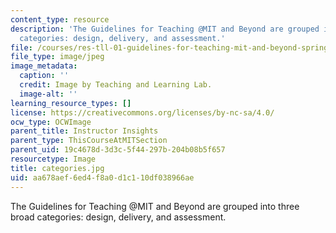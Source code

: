 ```yaml
---
content_type: resource
description: 'The Guidelines for Teaching @MIT and Beyond are grouped into three broad
  categories: design, delivery, and assessment.'
file: /courses/res-tll-01-guidelines-for-teaching-mit-and-beyond-spring-2016/aa678aef6ed4f8a0d1c110df038966ae_categories.jpg
file_type: image/jpeg
image_metadata:
  caption: ''
  credit: Image by Teaching and Learning Lab.
  image-alt: ''
learning_resource_types: []
license: https://creativecommons.org/licenses/by-nc-sa/4.0/
ocw_type: OCWImage
parent_title: Instructor Insights
parent_type: ThisCourseAtMITSection
parent_uid: 19c4678d-3d3c-5f44-297b-204b08b5f657
resourcetype: Image
title: categories.jpg
uid: aa678aef-6ed4-f8a0-d1c1-10df038966ae
---
```

The Guidelines for Teaching @MIT and Beyond are grouped into three broad categories: design, delivery, and assessment.